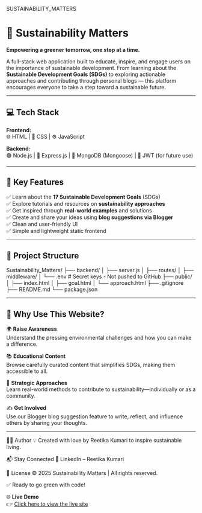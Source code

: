 SUSTAINABILITY_MATTERS

# 🌱 Sustainability Matters

**Empowering a greener tomorrow, one step at a time.**

A full-stack web application built to educate, inspire, and engage users on the importance of sustainable development. From learning about the **Sustainable Development Goals (SDGs)** to exploring actionable approaches and contributing through personal blogs — this platform encourages everyone to take a step toward a sustainable future.

---

## 💻 Tech Stack

**Frontend:**  
🌐 HTML | 🎨 CSS | ⚙️ JavaScript

**Backend:**  
🟢 Node.js | 🚀 Express.js | 🌿 MongoDB (Mongoose) | 🔐 JWT (for future use)

---

## 🌟 Key Features

✅ Learn about the **17 Sustainable Development Goals** (SDGs)  
✅ Explore tutorials and resources on **sustainability approaches**  
✅ Get inspired through **real-world examples** and solutions  
✅ Create and share your ideas using **blog suggestions via Blogger**  
✅ Clean and user-friendly UI  
✅ Simple and lightweight static frontend

---

## 📂 Project Structure

Sustainability_Matters/
├── backend/
│ ├── server.js
│ ├── routes/
│ ├── middleware/
│ └── .env # Secret keys - Not pushed to GitHub
├── public/
│ ├── index.html
│ ├── goal.html
│ └── approach.html
├── .gitignore
├── README.md
└── package.json

---

## 📌 Why Use This Website?

🌍 **Raise Awareness**  
Understand the pressing environmental challenges and how you can make a difference.

📚 **Educational Content**  
Browse carefully curated content that simplifies SDGs, making them accessible to all.

🧠 **Strategic Approaches**  
Learn real-world methods to contribute to sustainability—individually or as a community.

✍️ **Get Involved**  
Use our Blogger blog suggestion feature to write, reflect, and influence others by sharing your thoughts.

---

👩‍🎓 Author
💡 Created with love by Reetika Kumari to inspire sustainable living.

📬 Stay Connected
🔗 LinkedIn – Reetika Kumari

🧾 License
© 2025 Sustainability Matters | All rights reserved.

✅ Ready to go green with code!

🌐 **Live Demo**  
👉 [Click here to view the live site](https://sustainability-matters-1.onrender.com/)
